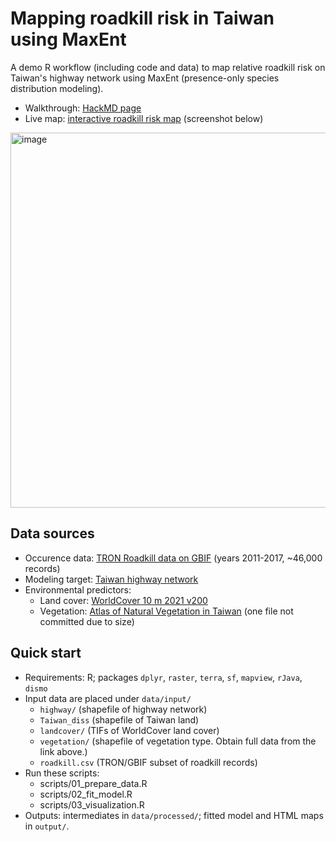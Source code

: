 # Mapping roadkill risk in Taiwan using MaxEnt

A demo R workflow (including code and data) to map relative roadkill risk on Taiwan's highway network using MaxEnt (presence-only species distribution modeling).
- Walkthrough: [HackMD page](https://hackmd.io/@sychamore/HyypHLLFxe)
- Live map: [interactive roadkill risk map](https://stephchia.github.io/roadkill-sdm/roadkill_risk_herpet_vect.html) (screenshot below)

<img width="600" alt="image" src="https://github.com/user-attachments/assets/dc3c0970-bb03-4319-ab1a-5d2127737427" />

## Data sources
- Occurence data: [TRON Roadkill data on GBIF](https://www.gbif.org/dataset/db09684b-0fd1-431e-b5fa-4c1532fbdb14)  (years 2011-2017, ~46,000 records)
- Modeling target: [Taiwan highway network](https://www.thb.gov.tw/News_Content_thbOpenData.aspx?n=13&s=490)
- Environmental predictors:
    - Land cover: [WorldCover 10 m 2021 v200](https://zenodo.org/records/7254221)
    - Vegetation: [Atlas of Natural Vegetation in Taiwan](https://scidm.nchc.org.tw/dataset/best_wish9930) (one file not committed due to size)

## Quick start
- Requirements: R; packages `dplyr`, `raster`, `terra`, `sf`, `mapview`, `rJava`, `dismo`
- Input data are placed under `data/input/`
  - `highway/` (shapefile of highway network)
  - `Taiwan_diss` (shapefile of Taiwan land)
  - `landcover/` (TIFs of WorldCover land cover)
  - `vegetation/` (shapefile of vegetation type. Obtain full data from the link above.)
  - `roadkill.csv` (TRON/GBIF subset of roadkill records)
- Run these scripts:
  - scripts/01_prepare_data.R
  - scripts/02_fit_model.R
  - scripts/03_visualization.R
- Outputs: intermediates in `data/processed/`; fitted model and HTML maps in `output/`.

